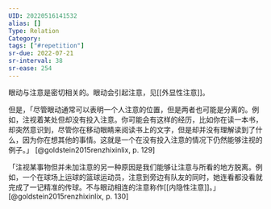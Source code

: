 ```yaml
---
UID: 20220516141532
alias: []
Type: Relation
Category: 
tags: ["#repetition"]
sr-due: 2022-07-21
sr-interval: 38
sr-ease: 254
---
```


眼动与注意是密切相关的。眼动会引起注意，见[[外显性注意]]。

但是，「尽管眼动通常可以表明一个人注意的位置，但是两者也可能是分离的。例如，注视着某处但却没有投入注意。你可能会有这样的经历，比如你在读一本书，却突然意识到，尽管你在移动眼睛来阅读书上的文字，但是却并没有理解读到了什么，因为你在想其他的事情。这就是一个在没有投入注意的情况下仍然能够注视的例子。」 [@goldstein2015renzhixinlix, p. 129]

「注视某事物但并未加注意的另一种原因是我们能够让注意与所看的地方脱离。例如，一个在球场上运球的篮球运动员，注意到旁边有队友的同时，她连看都没看就完成了一记精准的传球。不与眼动相连的注意称作[[内隐性注意]]。」 [@goldstein2015renzhixinlix, p. 130]
